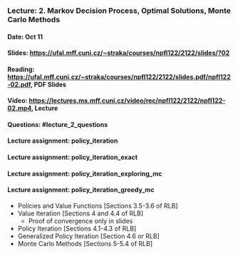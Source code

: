 ### Lecture: 2. Markov Decision Process, Optimal Solutions, Monte Carlo Methods
#### Date: Oct 11
#### Slides: https://ufal.mff.cuni.cz/~straka/courses/npfl122/2122/slides/?02
#### Reading: https://ufal.mff.cuni.cz/~straka/courses/npfl122/2122/slides.pdf/npfl122-02.pdf, PDF Slides
#### Video: https://lectures.ms.mff.cuni.cz/video/rec/npfl122/2122/npfl122-02.mp4, Lecture
#### Questions: #lecture_2_questions
#### Lecture assignment: policy_iteration
#### Lecture assignment: policy_iteration_exact
#### Lecture assignment: policy_iteration_exploring_mc
#### Lecture assignment: policy_iteration_greedy_mc

- Policies and Value Functions [Sections 3.5-3.6 of RLB]
- Value Iteration [Sections 4 and 4.4 of RLB]
  - Proof of convergence only in slides
- Policy Iteration [Sections 4.1-4.3 of RLB]
- Generalized Policy Iteration [Section 4.6 or RLB]
- Monte Carlo Methods [Sections 5-5.4 of RLB]
